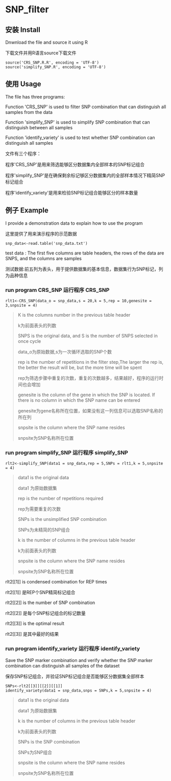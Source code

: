 # SNP_filter 

## 安装 Install

Dnwnload the file and source it using R

下载文件并用R语言source下载文件

```
source('CRS_SNP.R.R', encoding = 'UTF-8')
source('simplify_SNP.R', encoding = 'UTF-8')
```

## 使用 Usage

The file has three programs:

Function 'CRS_SNP' is used to filter SNP combination that can distinguish all samples from the data

Function 'simplify_SNP' is used to simplify SNP combination that can distinguish between all samples

Function 'identify_variety' is used to test whether SNP combination can distinguish all samples

文件有三个程序：

程序'CRS_SNP'是用来筛选能够区分数据集内全部样本的SNP标记组合

程序'simplify_SNP'是在确保剩余标记够区分数据集内的全部样本情况下精简SNP标记组合

程序'identify_variety'是用来检验SNP标记组合能够区分的样本数量

## 例子 Example 

I provide a demonstration data to explain how to use the program

这里提供了用来演示程序的示范数据

```
snp_data<-read.table('snp_data.txt')
```

test data : The first five columns are table headers, the rows of the data are SNPS, and the columns are samples

测试数据:前五列为表头，用于提供数据集的基本信息，数据集行为SNP标记，列为品种信息

### run program CRS_SNP   运行程序 CRS_SNP


```
rlt1<-CRS_SNP(data_o = snp_data,s = 20,k = 5,rep = 10,genesite = 3,snpsite = 4)
```
>  K is the columns number in the previous table header
>  
> k为前面表头的列数
> 
>  SNPS is the original data, and S is the number of SNPS selected in once cycle
>  
> data_o为原始数据,s为一次循环选取的SNP个数
> 
>  rep is the number of repetitions in the filter step,The larger the rep is, the better the result will be, but the more time will be spent 
>  
> rep为筛选步骤中重复的次数，重复的次数越多，结果越好，程序的运行时间也会增加
> 
>  genesite is the column of the gene in which the SNP is located. If there is no column in which the SNP name can be entered  
>  
> genesite为gene名称所在位置，如果没有这一列信息可以选取SNP名称的所在列
> 
>  snpsite is the column where the SNP name resides  
>  
> snpsite为SNP名称所在位置
> 

### run program simplify_SNP  运行程序 simplify_SNP

```
rlt2<-simplify_SNP(data1 = snp_data,rep = 5,SNPs = rlt1,k = 5,snpsite = 4)
``` 
> data1 is the original data
> 
> data1 为原始数据集
> 
> rep is the number of repetitions required
> 
> rep为需要重复的次数	
> 
> SNPs is the unsimplified SNP combination  
> 
> SNPs为未精简的SNP组合
> 
> k is the number of columns in the previous table header
> 
> k为前面表头的列数
> 
> snpsite is the column where the SNP name resides  
> 
 >snpsite为SNP名称所在位置
 
 rlt2[[1]] is condensed combination for REP times
 
  rlt2[[1]] 是REP个SNP精简标记组合
  
 rlt2[[2]] is the number of SNP combination
 
  rlt2[[2]] 是每个SNP标记组合的标记数量
 
 rlt2[[3]] is the optimal result

 rlt2[[3]] 是其中最好的结果
 
 
 ### run program identify_variety   运行程序 identify_variety
 
 Save the SNP marker combination and verify whether the SNP marker combination can distinguish all samples of the dataset
 
 保存SNP标记组合，并验证SNP标记组合是否能够区分数据集全部样本
 
 ```
 SNPs<-rlt2[[3]][[2]][[1]]
identify_variety(data1 = snp_data,snps = SNPs,k = 5,snpsite = 4)
```
> data1 is the original data
> 
> data1 为原始数据集
> 
> k is the number of columns in the previous table header
> 
> k为前面表头的列数
> 
> SNPs is the SNP combination  
> 
> SNPs为SNP组合
> 
> snpsite is the column where the SNP name resides  
> 
 >snpsite为SNP名称所在位置

